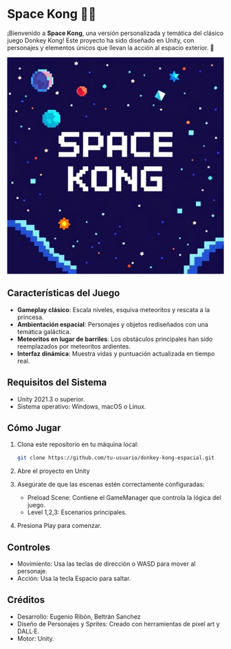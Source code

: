 # Space Kong 🚀🦍

¡Bienvenido a **Space Kong**, una versión personalizada y temática del clásico juego Donkey Kong! Este proyecto ha sido diseñado en Unity, con personajes y elementos únicos que llevan la acción al espacio exterior. 🌌

<div align="center">
  <img src="images/StartScreen.jpg" alt="Start Screen" width="650"/>
</div>

## Características del Juego
- **Gameplay clásico**: Escala niveles, esquiva meteoritos y rescata a la princesa.
- **Ambientación espacial**: Personajes y objetos rediseñados con una temática galáctica.
- **Meteoritos en lugar de barriles**: Los obstáculos principales han sido reemplazados por meteoritos ardientes.
- **Interfaz dinámica**: Muestra vidas y puntuación actualizada en tiempo real.

## Requisitos del Sistema
- Unity 2021.3 o superior.
- Sistema operativo: Windows, macOS o Linux.

## Cómo Jugar
1. Clona este repositorio en tu máquina local:
   ```bash
   git clone https://github.com/tu-usuario/donkey-kong-espacial.git

2. Abre el proyecto en Unity
3. Asegúrate de que las escenas estén correctamente configuradas:
   - Preload Scene: Contiene el GameManager que controla la lógica del juego.
   - Level 1,2,3: Escenarios principales.
  
4. Presiona Play para comenzar.

## Controles
- Movimiento: Usa las teclas de dirección o WASD para mover al personaje.
- Acción: Usa la tecla Espacio para saltar.

## Créditos
- Desarrollo: Eugenio Ribón, Beltrán Sanchez
- Diseño de Personajes y Sprites: Creado con herramientas de pixel art y DALL·E.
- Motor: Unity.
